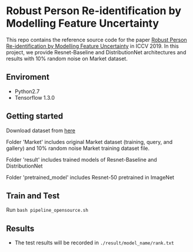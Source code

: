 # Robust Person Re-identification by Modelling Feature Uncertainty

This repo contains the reference source code for the paper [Robust Person Re-identification by Modelling Feature Uncertainty](http://openaccess.thecvf.com/content_ICCV_2019/papers/Yu_Robust_Person_Re-Identification_by_Modelling_Feature_Uncertainty_ICCV_2019_paper.pdf) in ICCV 2019. In this project, we provide Resnet-Baseline and DistributionNet architectures and results with 10% random noise on Market dataset.


## Enviroment
 - Python2.7
 - Tensorflow 1.3.0

## Getting started

Download dataset from [here](https://drive.google.com/drive/folders/1VUpNKRjaxOh3A_sbgsWdKuhq7BOHOOC9?usp=sharing)

Folder 'Market' includes original Market dataset (training, query, and gallery) and 10% random noise Market training dataset file. 

Folder 'result' includes trained models of Resnet-Baseline and DistributionNet

Folder 'pretrained_model' includes Resnet-50 pretrained in ImageNet

## Train and Test
Run
```bash pipeline_opensource.sh```

## Results
* The test results will be recorded in `./result/model_name/rank.txt`
